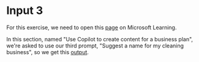# Input 3

For this exercise, we need to open this [page](https://microsoftlearning.github.io/mslearn-ai-fundamentals/Instructions/Labs/12-generative-ai.html) on Microsoft Learning.

In this section, named "Use Copilot to create content for a business plan", we're asked to use our third prompt, "Suggest a name for my cleaning business", so we get this [output](https://github.com/fernandosserra/microsoft-copilot-ai-dio/blob/main/outputs/Output_3.png).